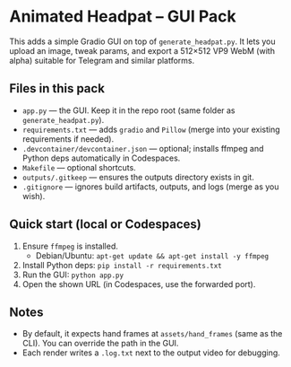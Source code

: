 
# Animated Headpat – GUI Pack

This adds a simple Gradio GUI on top of `generate_headpat.py`. It lets you upload an image, tweak params, and export a 512×512 VP9 WebM (with alpha) suitable for Telegram and similar platforms.

## Files in this pack
- `app.py` — the GUI. Keep it in the repo root (same folder as `generate_headpat.py`).
- `requirements.txt` — adds `gradio` and `Pillow` (merge into your existing requirements if needed).
- `.devcontainer/devcontainer.json` — optional; installs ffmpeg and Python deps automatically in Codespaces.
- `Makefile` — optional shortcuts.
- `outputs/.gitkeep` — ensures the outputs directory exists in git.
- `.gitignore` — ignores build artifacts, outputs, and logs (merge as you wish).

## Quick start (local or Codespaces)
1. Ensure `ffmpeg` is installed.
   - Debian/Ubuntu: `apt-get update && apt-get install -y ffmpeg`
2. Install Python deps: `pip install -r requirements.txt`
3. Run the GUI: `python app.py`
4. Open the shown URL (in Codespaces, use the forwarded port).

## Notes
- By default, it expects hand frames at `assets/hand_frames` (same as the CLI). You can override the path in the GUI.
- Each render writes a `.log.txt` next to the output video for debugging.
